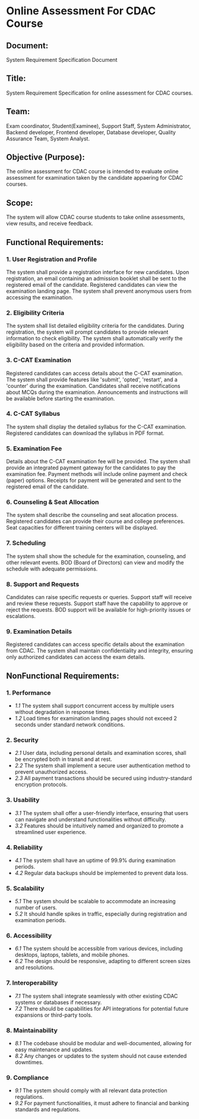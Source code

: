 # Online Assessment For CDAC Course 

## Document:
System Requirement Specification Document

## Title:
System Requirement Specification for online assessment for CDAC courses.

## Team:
Exam coordinator, Student(Examinee), Support Staff, System Administrator, Backend developer, Frontend developer, Database developer, Quality Assurance Team, System Analyst.

## Objective (Purpose):
The online assessment for CDAC course is intended to evaluate online assessment for examination taken by the candidate appaering for CDAC courses.

## Scope:
The system will allow CDAC course students to take online assessments, view results, and receive feedback.

## Functional Requirements:

### 1. User Registration and Profile
The system shall provide a registration interface for new candidates. Upon registration, an email containing an admission booklet shall be sent to the registered email of the candidate.
 Registered candidates can view the examination landing page.
 The system shall prevent anonymous users from accessing the examination.

### 2. Eligibility Criteria
 The system shall list detailed eligibility criteria for the candidates.
 During registration, the system will prompt candidates to provide relevant information to check eligibility.
 The system shall automatically verify the eligibility based on the criteria and provided information.

### 3. C-CAT Examination
Registered candidates can access details about the C-CAT examination.
 The system shall provide features like 'submit', 'opted', 'restart', and a 'counter' during the examination.
 Candidates shall receive notifications about MCQs during the examination.
 Announcements and instructions will be available before starting the examination.

### 4. C-CAT Syllabus
 The system shall display the detailed syllabus for the C-CAT examination.
 Registered candidates can download the syllabus in PDF format.

### 5. Examination Fee
 Details about the C-CAT examination fee will be provided.
  The system shall provide an integrated payment gateway for the candidates to pay the examination fee.
   Payment methods will include online payment and check (paper) options.
   Receipts for payment will be generated and sent to the registered email of the candidate.

### 6. Counseling & Seat Allocation
The system shall describe the counseling and seat allocation process.
  Registered candidates can provide their course and college preferences.
   Seat capacities for different training centers will be displayed.

### 7. Scheduling
The system shall show the schedule for the examination, counseling, and other relevant events.
BOD (Board of Directors) can view and modify the schedule with adequate permissions.

### 8. Support and Requests
 Candidates can raise specific requests or queries.
Support staff will receive and review these requests.
Support staff have the capability to approve or reject the requests.
BOD support will be available for high-priority issues or escalations.

### 9. Examination Details
Registered candidates can access specific details about the examination from CDAC.
The system shall maintain confidentiality and integrity, ensuring only authorized candidates can access the exam details.


##  NonFunctional Requirements:

### 1. Performance
- *1.1* The system shall support concurrent access by multiple users without degradation in response times.
- *1.2* Load times for examination landing pages should not exceed 2 seconds under standard network conditions.

### 2. Security
- *2.1* User data, including personal details and examination scores, shall be encrypted both in transit and at rest.
- *2.2* The system shall implement a secure user authentication method to prevent unauthorized access.
- *2.3* All payment transactions should be secured using industry-standard encryption protocols.

### 3. Usability
- *3.1* The system shall offer a user-friendly interface, ensuring that users can navigate and understand functionalities without difficulty.
- *3.2* Features should be intuitively named and organized to promote a streamlined user experience.

### 4. Reliability
- *4.1* The system shall have an uptime of 99.9% during examination periods.
- *4.2* Regular data backups should be implemented to prevent data loss.

### 5. Scalability
- *5.1* The system should be scalable to accommodate an increasing number of users.
- *5.2* It should handle spikes in traffic, especially during registration and examination periods.

### 6. Accessibility
- *6.1* The system should be accessible from various devices, including desktops, laptops, tablets, and mobile phones.
- *6.2* The design should be responsive, adapting to different screen sizes and resolutions.

### 7. Interoperability
- *7.1* The system shall integrate seamlessly with other existing CDAC systems or databases if necessary.
- *7.2* There should be capabilities for API integrations for potential future expansions or third-party tools.

### 8. Maintainability
- *8.1* The codebase should be modular and well-documented, allowing for easy maintenance and updates.
- *8.2* Any changes or updates to the system should not cause extended downtimes.

### 9. Compliance
- *9.1* The system should comply with all relevant data protection regulations.
- *9.2* For payment functionalities, it must adhere to financial and banking standards and regulations.
